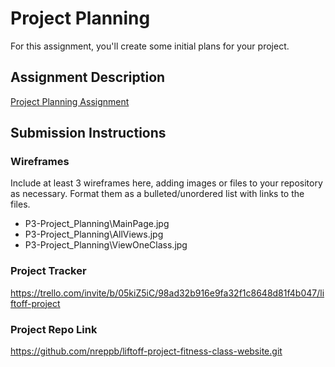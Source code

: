 # Project Planning
For this assignment, you'll create some initial plans for your project.

## Assignment Description
[Project Planning Assignment](https://education.launchcode.org/liftoff/modules/assignments/project-planning)

## Submission Instructions

### Wireframes

Include at least 3 wireframes here, adding images or files to your repository as necessary. Format them as a bulleted/unordered list with links to the files.

 * P3-Project_Planning\MainPage.jpg
 * P3-Project_Planning\AllViews.jpg
 * P3-Project_Planning\ViewOneClass.jpg

### Project Tracker

https://trello.com/invite/b/05kiZ5iC/98ad32b916e9fa32f1c8648d81f4b047/liftoff-project

### Project Repo Link

https://github.com/nreppb/liftoff-project-fitness-class-website.git
